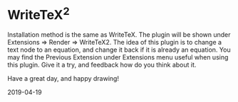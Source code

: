 # WriteTeX<sup>2</sup>

Installation method is the same as WriteTeX. The plugin will be shown under Extensions => Render => WriteTeX2. The idea of this plugin is to change a text node to an equation, and change it back if it is already an equation. You may find the Previous Extension under Extensions menu useful when using this plugin. Give it a try, and feedback how do you think about it.

Have a great day, and happy drawing!

2019-04-19



